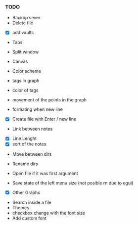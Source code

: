 ### TODO
- Backup sever
- Delete file
- [x] add vaults
- Tabs
- Split window
- Canvas
- Color scheme

- tags in graph
- color of tags
- movement of the points in the graph

- formating when new line
- [x] Create file with Enter / new line

- Link between notes
- [x] Line Lenght
- [x] sort of the notes
- Move between dirs
- Rename dirs
- Open file if it was first argument

- Save state of the left menu size (not posible rn due to egui)

- [x] Other Graphs
- Search inside a file
- Themes
- checkbox change with the font size
- Add custom font
